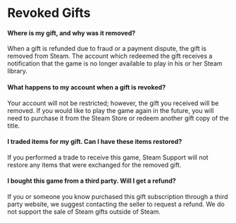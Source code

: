 # Revoked Gifts

#### Where is my gift, and why was it removed?
When a gift is refunded due to fraud or a payment dispute, the gift is removed from Steam. The account which redeemed the gift receives a notification that the game is no longer available to play in his or her Steam library.  
  
#### What happens to my account when a gift is revoked?
Your account will not be restricted; however, the gift you received will be removed. If you would like to play the game again in the future, you will need to purchase it from the Steam Store or redeem another gift copy of the title.  
  
#### I traded items for my gift. Can I have these items restored?
If you performed a trade to receive this game, Steam Support will not restore any items that were exchanged for the removed gift.  
  
#### I bought this game from a third party. Will I get a refund?
If you or someone you know purchased this gift subscription through a third party website, we suggest contacting the seller to request a refund. We do not support the sale of Steam gifts outside of Steam.  
  
